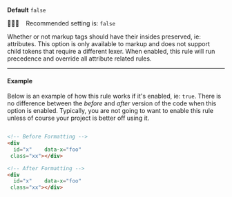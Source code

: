 **Default** `false`

💁🏽‍♀️ &nbsp;&nbsp; Recommended setting is: `false`

Whether or not markup tags should have their insides preserved, ie: attributes. This option is only available to markup and does not support child tokens that require a different lexer. When enabled, this rule will run precedence and override all attribute related rules.

---

#### Example

Below is an example of how this rule works if it's enabled, ie: `true`. There is no difference between the _before_ and _after_ version of the code when this option is enabled. Typically, you are not going to want to enable this rule unless of course your project is better off using it.

```html

<!-- Before Formatting -->
<div
  id="x"    data-x="foo"
 class="xx"></div>

<!-- After Formatting -->
<div
  id="x"    data-x="foo"
 class="xx"></div>

```
